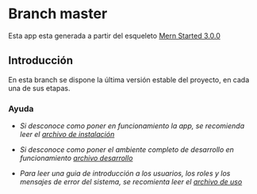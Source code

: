# Branch master

Esta app esta generada a partir del esqueleto [Mern
Started 3.0.0](https://github.com/Hashnode/mern-starter/tree/upgrade/mern-v3.0.0)

## Introducción

En esta branch se dispone la última versión estable del proyecto, en cada una 
de sus etapas.

### Ayuda

* _Si desconoce como poner en funcionamiento la app, se recomienda leer el_
_[archivo de instalación](https://gitlab.com/COD-Project/grupo74/blob/master/.gitlab/INSTALL.md)_

* _Si desconoce como poner el ambiente completo de desarrollo en funcionamiento_
_[archivo desarrollo](https://gitlab.com/COD-Project/grupo74/blob/master/.gitlab/DESARROLLO.md)_

* _Para leer una guia de introducción a los usuarios, los roles y los mensajes de_
_error del sistema, se recomienta leer el_
_[archivo de uso](https://gitlab.com/COD-Project/grupo74/blob/master/.gitlab/USO.md)_
